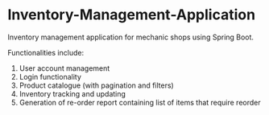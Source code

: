 # Inventory-Management-Application

Inventory management application for mechanic shops using Spring Boot.

Functionalities include:
1. User account management
2. Login functionality 
3. Product catalogue (with pagination and filters)
4. Inventory tracking and updating
5. Generation of re-order report containing list of items that require reorder
